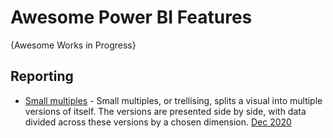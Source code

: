 # Awesome Power BI Features
{Awesome Works in Progress}


## Reporting
* [Small multiples](https://learn.microsoft.com/en-us/power-bi/visuals/power-bi-visualization-small-multiples) - Small multiples, or trellising, splits a visual into multiple versions of itself. The versions are presented side by side, with data divided across these versions by a chosen dimension. [Dec 2020](https://powerbi.microsoft.com/en-us/blog/announcing-small-multiples-public-preview/)
